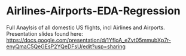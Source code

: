 # Airlines-Airports-EDA-Regression

Full Anaylsis of all domestic US flights, incl Airlines and Airports. Presentation slides found here: https://docs.google.com/presentation/d/1YfloA_eZvt05mmubXp7r-enyQmaC5QeGEsP2YQeDFsU/edit?usp=sharing
